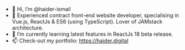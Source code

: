 - 👋 Hi, I’m @haider-ismail
- 👀 Experienced contract front-end website developer, specialising in Vue.js, ReactJs & ES6 (using TypeScript). Lover of JAMstack architecture.
- 🌱 I’m currently learning latest features in ReactJs 18 beta release.
- 📫 Check-out my portfolio: https://haider.digital
<!---
haider-ismail/haider-ismail is a ✨ special ✨ repository because its `README.md` (this file) appears on your GitHub profile.
You can click the Preview link to take a look at your changes.
--->
